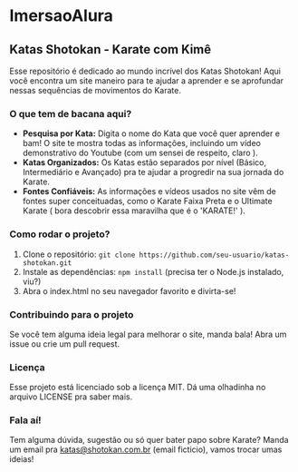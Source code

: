 # ImersaoAlura
## Katas Shotokan - Karate com Kimê  

Esse repositório é dedicado ao mundo incrível dos Katas Shotokan! Aqui você encontra um site maneiro para te ajudar a aprender e se aprofundar nessas sequências de movimentos do Karate. 

### O que tem de bacana aqui? 

* **Pesquisa por Kata:** Digita o nome do Kata que você quer aprender e bam! O site te mostra todas as informações, incluindo um vídeo demonstrativo do Youtube (com um sensei de respeito, claro ).
* **Katas Organizados:** Os Katas estão separados por nível (Básico, Intermediário e Avançado) pra te ajudar a progredir na sua jornada do Karate.
* **Fontes Confiáveis:** As informações e vídeos usados no site vêm de fontes super conceituadas, como o Karate Faixa Preta e o Ultimate Karate ( bora descobrir essa maravilha que é o 'KARATE!' ).

### Como rodar o projeto? 

1. Clone o repositório: `git clone https://github.com/seu-usuario/katas-shotokan.git`
2. Instale as dependências: `npm install` (precisa ter o Node.js instalado, viu?)
3. Abra o index.html no seu navegador favorito e divirta-se!

### Contribuindo para o projeto 

Se você tem alguma ideia legal para melhorar o site, manda bala! Abra um issue ou crie um pull request. 

### Licença 

Esse projeto está licenciado sob a licença MIT. Dá uma olhadinha no arquivo LICENSE pra saber mais.

### Fala aí! 

Tem alguma dúvida, sugestão ou só quer bater papo sobre Karate? Manda um email pra katas@shotokan.com.br (email ficticio), vamos trocar umas ideias!
